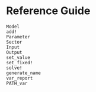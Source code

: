 # Reference Guide

```@docs
Model
add!
Parameter
Sector
Input
Output
set_value
set_fixed!
solve!
generate_name
var_report
PATH_var
```
